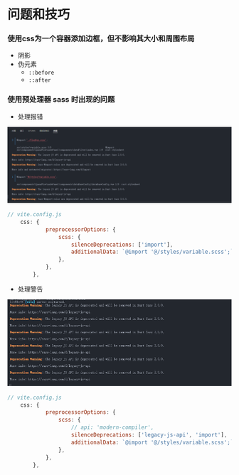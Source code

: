 # 问题和技巧

### 使用css为一个容器添加边框，但不影响其大小和周围布局
- 阴影
- 伪元素 
  - `::before`
  - `::after`

### 使用预处理器 sass 时出现的问题
- 处理报错
 
![alt text](image.png)

```js
// vite.config.js
	css: {
			preprocessorOptions: {
				scss: {
					silenceDeprecations: ['import'],
					additionalData: `@import '@/styles/variable.scss';`,
				},
			},
		},
```
- 处理警告
 
![alt text](image-1.png)

```js
// vite.config.js
	css: {
			preprocessorOptions: {
				scss: {
					// api: 'modern-compiler',
					silenceDeprecations: ['legacy-js-api', 'import'],
					additionalData: `@import '@/styles/variable.scss';`,
				},
			},
		},
```